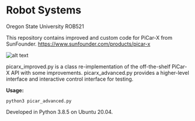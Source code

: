 # Robot Systems
Oregon State University ROB521

This repository contains improved and custom code for PiCar-X from SunFounder.
https://www.sunfounder.com/products/picar-x

![alt text](https://cdn.shopify.com/s/files/1/0474/7729/3217/products/CN0270D-01_500x.jpg?v=1599211713)

picarx_improved.py is a class re-implementation of the off-the-shelf PiCar-X API with some improvements.
picarx_advanced.py provides a higher-level interface and interactive control interface for testing.

**Usage:**
```
python3 picar_advanced.py
```

Developed in Python 3.8.5 on Ubuntu 20.04.
